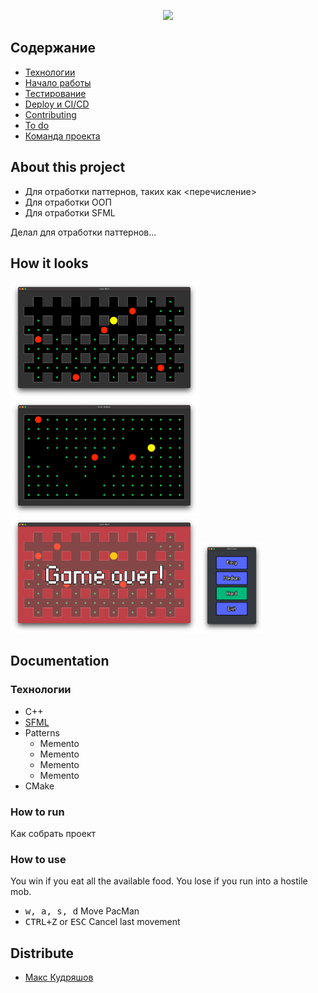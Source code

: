 <p align="center">
      <img src="https://ww1.logoeps.net/wp-content/uploads/2016/12/pac-man-logo-785x205.png" width="726">
</p>

## Содержание

- [Технологии](#технологии)
- [Начало работы](#начало-работы)
- [Тестирование](#тестирование)
- [Deploy и CI/CD](#deploy-и-ci/cd)
- [Contributing](#contributing)
- [To do](#to-do)
- [Команда проекта](#команда-проекта)

## About this project

- Для отработки паттернов, таких как <перечисление>
- Для отработки ООП
- Для отработки SFML

Делал для отработки паттернов...

## How it looks

[//]: # (![Photo]&#40;doc/gameplay_hard.png&#41;)
[//]: # (![Photo]&#40;doc/gameplay_medium.png&#41;)
[//]: # (![Photo]&#40;doc/game_over.png&#41;)

[//]: # (<p align="center">)
<img src="doc/gameplay_hard.png" width="300"/>
<img src="doc/gameplay_medium.png" width="300"/>
<img src="doc/game_over.png" width="300"/>
<img src="doc/menu.png" width="100"/>

[//]: # (</p>)

## Documentation

### Технологии

- C++
- [SFML](https://www.sfml-dev.org/index.php)
- Patterns
    - Memento
    - Memento
    - Memento
    - Memento
- CMake

### How to run

Как собрать проект

### How to use

You win if you eat all the available food. You lose if you run into a hostile mob.

- <kbd>w, a, s, d</kbd> Move PacMan
- <kbd>CTRL+Z</kbd> or <kbd>ESC</kbd> Cancel last movement

## Distribute

- [Макс Кудряшов](tg://resolve?domain=bzvyagintsev)
